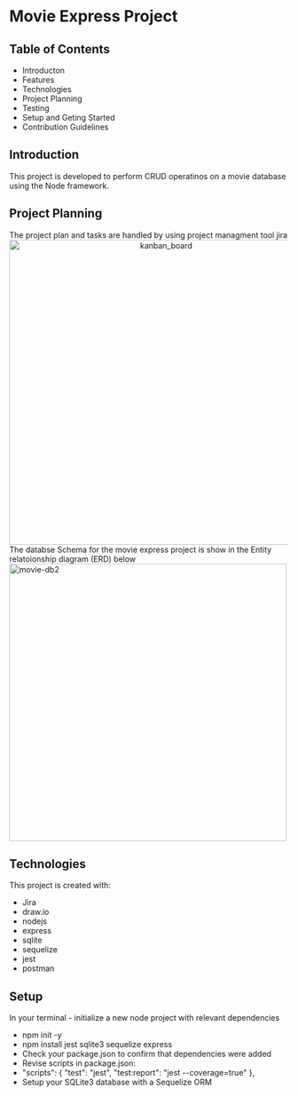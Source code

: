 
# Movie Express Project

## Table of Contents
* Introducton
* Features
* Technologies
* Project Planning
* Testing
* Setup and Geting Started
* Contribution Guidelines

## Introduction
This project is developed to perform CRUD operatinos on a movie database using the Node framework.


## Project Planning
The project plan and tasks are handled by using project managment tool jira
<img style="text-align:center" width="550" alt="kanban_board" src="https://user-images.githubusercontent.com/71066745/145620870-43a489c6-62b4-4460-9e1e-90c93997b927.PNG">
The databse Schema for the movie express project  is show in the Entity relatoionship diagram (ERD)  below
<img width="500" alt="movie-db2" src="https://user-images.githubusercontent.com/71066745/145620525-b7b234b0-14bc-46e0-902d-a1431d03dead.PNG">
## Technologies 

This project is created with:
* Jira
* draw.io
* nodejs
* express
* sqlite
* sequelize
* jest
* postman
## Setup
In your terminal - initialize a new node project with relevant dependencies
* npm init -y
* npm install jest sqlite3 sequelize express
* Check your package.json to confirm that dependencies were added
* Revise scripts in package.json:
* "scripts": {
    "test": "jest",
    "test:report": "jest --coverage=true"
  },
* Setup your SQLite3 database with a Sequelize ORM
